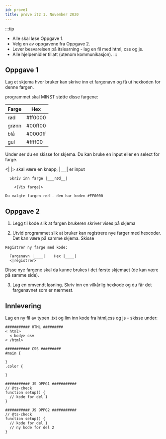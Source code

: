 ```yaml
---
id: prove1
title: prøve it2 1. November 2020
---
```


:::tip
+ Alle skal løse Oppgave 1. 
+ Velg en av oppgavene fra Oppgave 2.
+ Lever besvarelsen på itslearning - lag en fil med
  html, css og js.
+ Alle hjelpemidler tillatt (utenom kommunikasjon).
:::

## Oppgave 1

Lag et skjema hvor bruker kan skrive inn 
et fargenavn og få ut hexkoden for denne fargen.

programmet skal MINST støtte disse fargene:

| Farge | Hex |
| ------|-----|
| rød   | #ff0000 |
| grønn | #00ff00 |
| blå   | #0000ff |
| gul   | #ffff00 |

Under ser du en skisse for skjema.
Du kan bruke en input eller en select for farge.

<| |> skal være en knapp, |___| er input

```
  Skriv inn farge |___rød__|

    <|Vis farge|>

Du valgte fargen rød - den har koden #FF0000

```

## Oppgave 2

1. Legg til kode slik at fargen brukeren skriver vises på skjema

1. Utvid programmet slik at bruker kan registrere nye farger med hexcoder.
Det kan være på samme skjema.
Skisse
```
Registrer ny farge med kode:

  Fargenavn |____|    Hex |____|
  <|registrer>
```
Disse nye fargene skal da kunne brukes i det første skjemaet (de kan være på samme side).

3. Lag en omvendt løsning. Skriv inn en vilkårlig hexkode og du får det fargenavnet som er nærmest.

## Innlevering

Lag en ny fil av typen .txt og lim inn kode fra html,css og js - skisse under:
```
########### HTML #########
< html>
  < body> osv
< /html>

########### CSS #########
#main {

}
.color {

}

########### JS OPPG1 ###########
// @ts-check
function setup() {
  // kode for del 1
}

########### JS OPPG2 ###########
// @ts-check
function setup() {
  // kode for del 1
  // ny kode for del 2
}
```